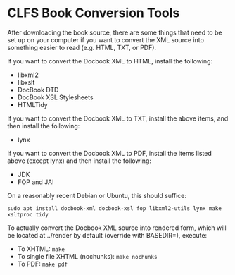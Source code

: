 CLFS Book Conversion Tools
==========================

After downloading the book source, there are some things that need to be set up 
on your computer if you want to convert the XML source into something easier to 
read (e.g. HTML, TXT, or PDF).

If you want to convert the Docbook XML to HTML, install the following:

* libxml2
* libxslt
* DocBook DTD 
* DocBook XSL Stylesheets 
* HTMLTidy

If you want to convert the Docbook XML to TXT, install the above items, and then
install the following:

* lynx

If you want to convert the Docbook XML to PDF, install the items listed above
(except lynx) and then install the following:

* JDK
* FOP and JAI

On a reasonably recent Debian or Ubuntu, this should suffice:

```
sudo apt install docbook-xml docbook-xsl fop libxml2-utils lynx make xsltproc tidy
```

To actually convert the Docbook XML source into rendered form, which will be
located at ../render by default (override with BASEDIR=), execute:

* To XHTML: `make`
* To single file XHTML (nochunks): `make nochunks`
* To PDF: `make pdf`
